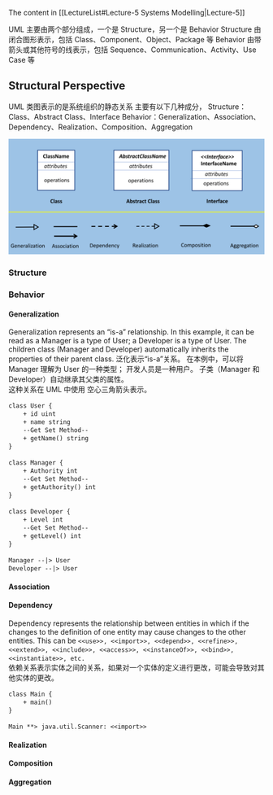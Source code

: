 The content in [[LectureList#Lecture-5 Systems Modelling|Lecture-5]]

UML 主要由两个部分组成，一个是 Structure，另一个是 Behavior
Structure 由闭合图形表示，包括 Class、Component、Object、Package 等
Behavior 由带箭头或其他符号的线表示，包括 Sequence、Communication、Activity、Use Case 等

## Structural Perspective

UML 类图表示的是系统组织的静态关系
主要有以下几种成分，
Structure：Class、Abstract Class、Interface
Behavior：Generalization、Association、Dependency、Realization、Composition、Aggregation

![image-20220619162501704](https://raw.githubusercontent.com/Anxiu0101/PicgoImg/master/202206191626062.png)

### Structure

### Behavior

#### Generalization

Generalization represents an “is-a” relationship. In this example, it can be read as a Manager is a type of User; a Developer is a type of User. The children class (Manager and Developer) automatically inherits the properties of their parent class. 
泛化表示“is-a”关系。 在本例中，可以将 Manager 理解为 User 的一种类型； 开发人员是一种用户。 子类（Manager 和 Developer）自动继承其父类的属性。  
这种关系在 UML 中使用 空心三角箭头表示。

```puml
class User {
	+ id uint
	+ name string
	--Get Set Method--
	+ getName() string
}

class Manager {
	+ Authority int
	--Get Set Method--
	+ getAuthority() int
}

class Developer {
	+ Level int
	--Get Set Method--
	+ getLevel() int
}

Manager --|> User
Developer --|> User
```

#### Association
#### Dependency

Dependency represents the relationship between entities in which if the changes to the definition of one entity may cause changes to the other entities. This can be `<<use>>, <<import>>, <<depend>>, <<refine>>, <<extend>>, <<include>>, <<access>>, <<instanceOf>>, <<bind>>, <<instantiate>>, etc.`  
依赖关系表示实体之间的关系，如果对一个实体的定义进行更改，可能会导致对其他实体的更改。  
```puml
class Main {
	+ main()
}

Main **> java.util.Scanner: <<import>>
```

#### Realization
#### Composition
#### Aggregation
